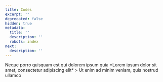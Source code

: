 ```yaml
---
title: Codes
excerpt: ''
deprecated: false
hidden: true
metadata:
  title: ''
  description: ''
  robots: index
next:
  description: ''
---
```

<Columns layout="auto">
  <Column>
    Neque porro quisquam est qui dolorem ipsum quia
  </Column>

  <Column>
    *Lorem ipsum dolor sit amet, consectetur adipiscing elit*
  </Column>

  <Column>
    > Ut enim ad minim veniam, quis nostrud ullamco
  </Column>
</Columns>